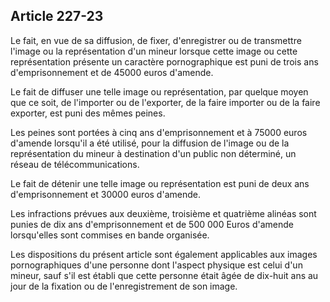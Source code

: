 Article 227-23
----
Le fait, en vue de sa diffusion, de fixer, d'enregistrer ou de transmettre
l'image ou la représentation d'un mineur lorsque cette image ou cette
représentation présente un caractère pornographique est puni de trois ans
d'emprisonnement et de 45000 euros d'amende.

Le fait de diffuser une telle image ou représentation, par quelque moyen que ce
soit, de l'importer ou de l'exporter, de la faire importer ou de la faire
exporter, est puni des mêmes peines.

Les peines sont portées à cinq ans d'emprisonnement et à 75000 euros d'amende
lorsqu'il a été utilisé, pour la diffusion de l'image ou de la représentation du
mineur à destination d'un public non déterminé, un réseau de télécommunications.

Le fait de détenir une telle image ou représentation est puni de deux ans
d'emprisonnement et 30000 euros d'amende.

Les infractions prévues aux deuxième, troisième et quatrième alinéas sont punies
de dix ans d'emprisonnement et de 500 000 Euros d'amende lorsqu'elles sont
commises en bande organisée.

Les dispositions du présent article sont également applicables aux images
pornographiques d'une personne dont l'aspect physique est celui d'un mineur,
sauf s'il est établi que cette personne était âgée de dix-huit ans au jour de la
fixation ou de l'enregistrement de son image.
